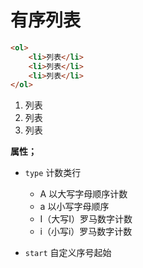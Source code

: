 # 有序列表

```html
<ol>
    <li>列表</li>
    <li>列表</li>
    <li>列表</li>
</ol>
```

<ol>
    <li>列表</li>
    <li>列表</li>
    <li>列表</li>
</ol>

**属性；**

- `type` 计数类行
  - A 以大写字母顺序计数
  - a 以小写字母顺序
  - I（大写I）罗马数字计数
  - i（小写i）罗马数字计数

- `start` 自定义序号起始

